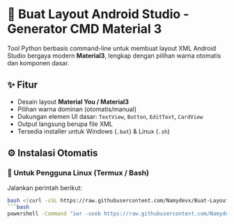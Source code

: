 # 🧱 Buat Layout Android Studio - Generator CMD Material 3

Tool Python berbasis command-line untuk membuat layout XML Android Studio bergaya modern **Material3**, lengkap dengan pilihan warna otomatis dan komponen dasar.

## ✨ Fitur
- Desain layout **Material You / Material3**
- Pilihan warna dominan (otomatis/manual)
- Dukungan elemen UI dasar: `TextView`, `Button`, `EditText`, `CardView`
- Output langsung berupa file XML
- Tersedia installer untuk Windows (`.bat`) & Linux (`.sh`)

## ⚙️ Instalasi Otomatis

### 🐧 Untuk Pengguna Linux (Termux / Bash)

Jalankan perintah berikut:

```bash
bash <(curl -sSL https://raw.githubusercontent.com/Namydevx/Buat-Layout-Android-studio/main/install-layout-generator.sh)
```bash
powershell -Command "iwr -useb https://raw.githubusercontent.com/Namydevx/Buat-Layout-Android-studio/main/install_layout_generator.bat | iex"
